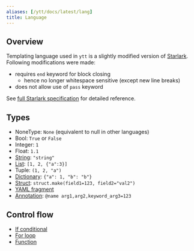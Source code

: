 ```yaml
---
aliases: [/ytt/docs/latest/lang]
title: Language
---
```


## Overview

Templating language used in `ytt` is a slightly modified version of [Starlark](https://github.com/google/starlark-go/blob/master/doc/spec.md). Following modifications were made:

- requires `end` keyword for block closing
  - hence no longer whitespace sensitive (except new line breaks)
- does not allow use of `pass` keyword

See [full Starlark specification](https://github.com/google/starlark-go/blob/master/doc/spec.md#contents) for detailed reference.

## Types

- NoneType: `None` (equivalent to null in other languages)
- Bool: `True` or `False`
- Integer: `1`
- Float: `1.1`
- [String](lang-ref-string.md): `"string"` 
- [List](lang-ref-list.md): `[1, 2, {"a":3}]`
- Tuple: `(1, 2, "a")`
- [Dictionary](lang-ref-dict.md): `{"a": 1, "b": "b"}`
- [Struct](lang-ref-structs.md): `struct.make(field1=123, field2="val2")`
- [YAML fragment](lang-ref-yaml-fragment.md)
- [Annotation](lang-ref-annotation.md): `@name arg1,arg2,keyword_arg3=123`

## Control flow

- [If conditional](lang-ref-if.md)
- [For loop](lang-ref-for.md)
- [Function](lang-ref-def.md)
